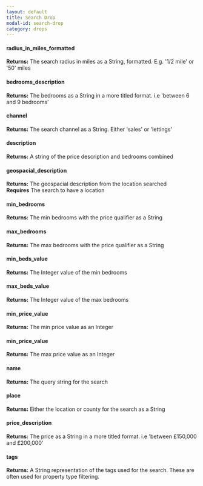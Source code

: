 ```yaml
---
layout: default
title: Search Drop
modal-id: search-drop
category: drops
---
```


#### radius_in_miles_formatted
**Returns:** The search radius in miles as a String, formatted. E.g. '1/2 mile' or '50' miles

#### bedrooms_description
**Returns:** The bedrooms as a String in a more titled format. i.e 'between 6 and 9 bedrooms'

#### channel
**Returns:** The search channel as a String. Either 'sales' or 'lettings'

#### description
**Returns:** A string of the price description and bedrooms combined

#### geospacial_description
**Returns:** The geospacial description from the location searched<br/>
**Requires** The search to have a location

#### min_bedrooms
**Returns:** The min bedrooms with the price qualifier as a String

#### max_bedrooms
**Returns:** The max bedrooms with the price qualifier as a String

#### min_beds_value
**Returns:** The Integer value of the min bedrooms

#### max_beds_value
**Returns:** The Integer value of the max bedrooms

#### min_price_value
**Returns:** The min price value as an Integer

#### min_price_value
**Returns:** The max price value as an Integer

#### name
**Returns:** The query string for the search

#### place
**Returns:** Either the location or county for the search as a String

#### price_description
**Returns:** The price as a String in a more titled format. i.e 'between £150,000 and £200,000'

#### tags
**Returns:** A String representation of the tags used for the search. These are often used for property type filtering.
